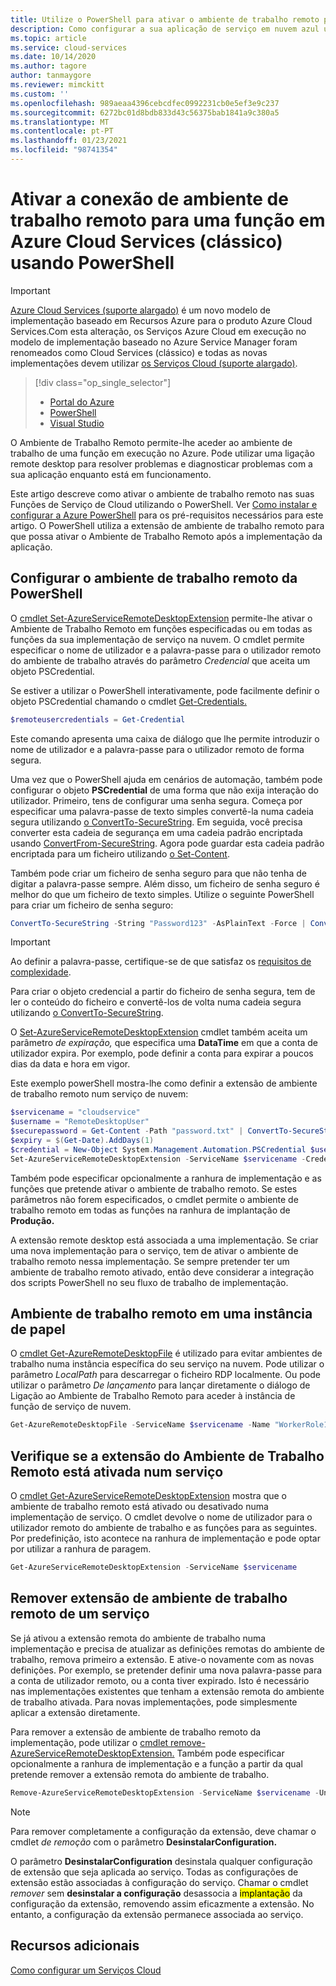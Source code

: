 ```yaml
---
title: Utilize o PowerShell para ativar o ambiente de trabalho remoto para uma função
description: Como configurar a sua aplicação de serviço em nuvem azul usando o PowerShell para permitir ligações remotas de ambiente de trabalho
ms.topic: article
ms.service: cloud-services
ms.date: 10/14/2020
ms.author: tagore
author: tanmaygore
ms.reviewer: mimckitt
ms.custom: ''
ms.openlocfilehash: 989aeaa4396cebcdfec0992231cb0e5ef3e9c237
ms.sourcegitcommit: 6272bc01d8bdb833d43c56375bab1841a9c380a5
ms.translationtype: MT
ms.contentlocale: pt-PT
ms.lasthandoff: 01/23/2021
ms.locfileid: "98741354"
---
```

# <a name="enable-remote-desktop-connection-for-a-role-in-azure-cloud-services-classic-using-powershell"></a>Ativar a conexão de ambiente de trabalho remoto para uma função em Azure Cloud Services (clássico) usando PowerShell

> [!IMPORTANT]
> [Azure Cloud Services (suporte alargado)](../cloud-services-extended-support/overview.md) é um novo modelo de implementação baseado em Recursos Azure para o produto Azure Cloud Services.Com esta alteração, os Serviços Azure Cloud em execução no modelo de implementação baseado no Azure Service Manager foram renomeados como Cloud Services (clássico) e todas as novas implementações devem utilizar [os Serviços Cloud (suporte alargado)](../cloud-services-extended-support/overview.md).

> [!div class="op_single_selector"]
> * [Portal do Azure](cloud-services-role-enable-remote-desktop-new-portal.md)
> * [PowerShell](cloud-services-role-enable-remote-desktop-powershell.md)
> * [Visual Studio](cloud-services-role-enable-remote-desktop-visual-studio.md)

O Ambiente de Trabalho Remoto permite-lhe aceder ao ambiente de trabalho de uma função em execução no Azure. Pode utilizar uma ligação remote desktop para resolver problemas e diagnosticar problemas com a sua aplicação enquanto está em funcionamento.

Este artigo descreve como ativar o ambiente de trabalho remoto nas suas Funções de Serviço de Cloud utilizando o PowerShell. Ver [Como instalar e configurar a Azure PowerShell](/powershell/azure/) para os pré-requisitos necessários para este artigo. O PowerShell utiliza a extensão de ambiente de trabalho remoto para que possa ativar o Ambiente de Trabalho Remoto após a implementação da aplicação.

## <a name="configure-remote-desktop-from-powershell"></a>Configurar o ambiente de trabalho remoto da PowerShell
O [cmdlet Set-AzureServiceRemoteDesktopExtension](/powershell/module/servicemanagement/azure.service/set-azureserviceremotedesktopextension?view=azuresmps-3.7.0&preserve-view=true) permite-lhe ativar o Ambiente de Trabalho Remoto em funções especificadas ou em todas as funções da sua implementação de serviço na nuvem. O cmdlet permite especificar o nome de utilizador e a palavra-passe para o utilizador remoto do ambiente de trabalho através do parâmetro *Credencial* que aceita um objeto PSCredential.

Se estiver a utilizar o PowerShell interativamente, pode facilmente definir o objeto PSCredential chamando o cmdlet [Get-Credentials.](/powershell/module/microsoft.powershell.security/get-credential)

```powershell
$remoteusercredentials = Get-Credential
```

Este comando apresenta uma caixa de diálogo que lhe permite introduzir o nome de utilizador e a palavra-passe para o utilizador remoto de forma segura.

Uma vez que o PowerShell ajuda em cenários de automação, também pode configurar o objeto **PSCredential** de uma forma que não exija interação do utilizador. Primeiro, tens de configurar uma senha segura. Começa por especificar uma palavra-passe de texto simples convertê-la numa cadeia segura utilizando [o ConvertTo-SecureString](/powershell/module/microsoft.powershell.security/convertto-securestring). Em seguida, você precisa converter esta cadeia de segurança em uma cadeia padrão encriptada usando [ConvertFrom-SecureString](/powershell/module/microsoft.powershell.security/convertfrom-securestring). Agora pode guardar esta cadeia padrão encriptada para um ficheiro utilizando [o Set-Content](/previous-versions/windows/it-pro/windows-powershell-1.0/ee176959(v=technet.10)).

Também pode criar um ficheiro de senha seguro para que não tenha de digitar a palavra-passe sempre. Além disso, um ficheiro de senha seguro é melhor do que um ficheiro de texto simples. Utilize o seguinte PowerShell para criar um ficheiro de senha seguro:

```powershell
ConvertTo-SecureString -String "Password123" -AsPlainText -Force | ConvertFrom-SecureString | Set-Content "password.txt"
```

> [!IMPORTANT]
> Ao definir a palavra-passe, certifique-se de que satisfaz os [requisitos de complexidade](/previous-versions/windows/it-pro/windows-server-2003/cc786468(v=ws.10)).

Para criar o objeto credencial a partir do ficheiro de senha segura, tem de ler o conteúdo do ficheiro e convertê-los de volta numa cadeia segura utilizando [o ConvertTo-SecureString](/powershell/module/microsoft.powershell.security/convertto-securestring).

O [Set-AzureServiceRemoteDesktopExtension](/powershell/module/servicemanagement/azure.service/set-azureserviceremotedesktopextension?view=azuresmps-3.7.0&preserve-view=true) cmdlet também aceita um parâmetro *de expiração,* que especifica uma **DataTime** em que a conta de utilizador expira. Por exemplo, pode definir a conta para expirar a poucos dias da data e hora em vigor.

Este exemplo powerShell mostra-lhe como definir a extensão de ambiente de trabalho remoto num serviço de nuvem:

```powershell
$servicename = "cloudservice"
$username = "RemoteDesktopUser"
$securepassword = Get-Content -Path "password.txt" | ConvertTo-SecureString
$expiry = $(Get-Date).AddDays(1)
$credential = New-Object System.Management.Automation.PSCredential $username,$securepassword
Set-AzureServiceRemoteDesktopExtension -ServiceName $servicename -Credential $credential -Expiration $expiry
```
Também pode especificar opcionalmente a ranhura de implementação e as funções que pretende ativar o ambiente de trabalho remoto. Se estes parâmetros não forem especificados, o cmdlet permite o ambiente de trabalho remoto em todas as funções na ranhura de implantação de **Produção.**

A extensão remote desktop está associada a uma implementação. Se criar uma nova implementação para o serviço, tem de ativar o ambiente de trabalho remoto nessa implementação. Se sempre pretender ter um ambiente de trabalho remoto ativado, então deve considerar a integração dos scripts PowerShell no seu fluxo de trabalho de implementação.

## <a name="remote-desktop-into-a-role-instance"></a>Ambiente de trabalho remoto em uma instância de papel

O [cmdlet Get-AzureRemoteDesktopFile](/powershell/module/servicemanagement/azure.service/get-azureremotedesktopfile?view=azuresmps-3.7.0&preserve-view=true) é utilizado para evitar ambientes de trabalho numa instância específica do seu serviço na nuvem. Pode utilizar o parâmetro *LocalPath* para descarregar o ficheiro RDP localmente. Ou pode utilizar o parâmetro *De lançamento* para lançar diretamente o diálogo de Ligação ao Ambiente de Trabalho Remoto para aceder à instância de função de serviço de nuvem.

```powershell
Get-AzureRemoteDesktopFile -ServiceName $servicename -Name "WorkerRole1_IN_0" -Launch
```

## <a name="check-if-remote-desktop-extension-is-enabled-on-a-service"></a>Verifique se a extensão do Ambiente de Trabalho Remoto está ativada num serviço

O [cmdlet Get-AzureServiceRemoteDesktopExtension](/powershell/module/servicemanagement/azure.service/get-azureremotedesktopfile?view=azuresmps-3.7.0&preserve-view=true) mostra que o ambiente de trabalho remoto está ativado ou desativado numa implementação de serviço. O cmdlet devolve o nome de utilizador para o utilizador remoto do ambiente de trabalho e as funções para as seguintes. Por predefinição, isto acontece na ranhura de implementação e pode optar por utilizar a ranhura de paragem.

```powershell
Get-AzureServiceRemoteDesktopExtension -ServiceName $servicename
```

## <a name="remove-remote-desktop-extension-from-a-service"></a>Remover extensão de ambiente de trabalho remoto de um serviço

Se já ativou a extensão remota do ambiente de trabalho numa implementação e precisa de atualizar as definições remotas do ambiente de trabalho, remova primeiro a extensão. E ative-o novamente com as novas definições. Por exemplo, se pretender definir uma nova palavra-passe para a conta de utilizador remoto, ou a conta tiver expirado. Isto é necessário nas implementações existentes que tenham a extensão remota do ambiente de trabalho ativada. Para novas implementações, pode simplesmente aplicar a extensão diretamente.

Para remover a extensão de ambiente de trabalho remoto da implementação, pode utilizar o [cmdlet remove-AzureServiceRemoteDesktopExtension.](/powershell/module/servicemanagement/azure.service/remove-azureserviceremotedesktopextension?view=azuresmps-3.7.0&preserve-view=true) Também pode especificar opcionalmente a ranhura de implementação e a função a partir da qual pretende remover a extensão remota do ambiente de trabalho.

```powershell
Remove-AzureServiceRemoteDesktopExtension -ServiceName $servicename -UninstallConfiguration
```

> [!NOTE]
> Para remover completamente a configuração da extensão, deve chamar o cmdlet *de remoção* com o parâmetro **DesinstalarConfiguration.**
>
> O parâmetro **DesinstalarConfiguration** desinstala qualquer configuração de extensão que seja aplicada ao serviço. Todas as configurações de extensão estão associadas à configuração do serviço. Chamar o cmdlet *remover* sem **desinstalar a configuração** desassocia a <mark>implantação</mark> da configuração da extensão, removendo assim eficazmente a extensão. No entanto, a configuração da extensão permanece associada ao serviço.

## <a name="additional-resources"></a>Recursos adicionais

[Como configurar um Serviços Cloud](cloud-services-how-to-configure-portal.md)